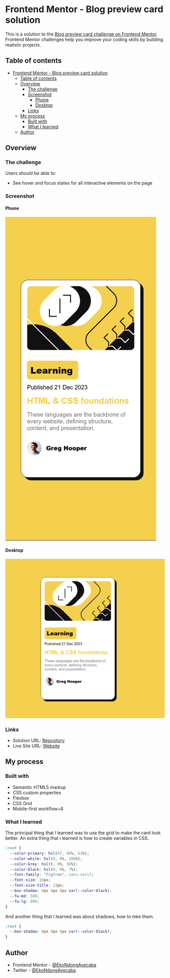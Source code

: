 # Frontend Mentor - Blog preview card solution

This is a solution to the [Blog preview card challenge on Frontend Mentor](https://www.frontendmentor.io/challenges/blog-preview-card-ckPaj01IcS). Frontend Mentor challenges help you improve your coding skills by building realistic projects.

## Table of contents

- [Frontend Mentor - Blog preview card solution](#frontend-mentor---blog-preview-card-solution)
  - [Table of contents](#table-of-contents)
  - [Overview](#overview)
    - [The challenge](#the-challenge)
    - [Screenshot](#screenshot)
      - [Phone](#phone)
      - [Desktop](#desktop)
    - [Links](#links)
  - [My process](#my-process)
    - [Built with](#built-with)
    - [What I learned](#what-i-learned)
  - [Author](#author)

## Overview

### The challenge

Users should be able to:

- See hover and focus states for all interactive elements on the page

### Screenshot

#### Phone

![Phone view](./assets/images/phone.png)

#### Desktop

![Desktop version](./assets/images/desktop.png)

### Links

- Solution URL: [Repository](https://github.com/EkoNdongAyecaba/blog-preview-card-main)
- Live Site URL: [Website](https://ekondongayecaba.github.io/blog-preview-card-main)

## My process

### Built with

- Semantic HTML5 markup
- CSS custom properties
- Flexbox
- CSS Grid
- Mobile-first workflow+6

### What I learned

The principal thing that I learned was to use the grid to make the card look better. An extra thing that i learned is how to create variables in CSS.

```css
:root {
  --color-primary: hsl(47, 88%, 63%);
  --color-white: hsl(0, 0%, 100%);
  --color-Grey: hsl(0, 0%, 50%);
  --color-black: hsl(0, 0%, 7%);
  --font-family: "Figtree", sans-serif;
  --font-size: 16px;
  --font-size-title: 23px;
  --box-shadow: 8px 8px 0px var(--color-black);
  --fw-md: 500;
  --fw-lg: 800;
}
```

And another thing that I learned was about shadows, how to mke them.

```css
:root {
  --box-shadow: 8px 8px 0px var(--color-black);
}
```

## Author

- Frontend Mentor - [@EkoNdongAyecaba](https://www.frontendmentor.io/profile/EkoNdongAyecaba)
- Twitter - [@EkoNdongAyecaba](https://twitter.com/Shiitake_EGBM)
